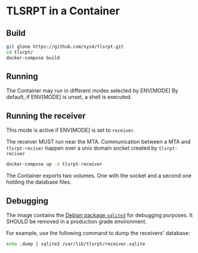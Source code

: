 # TLSRPT in a Container

## Build

```sh
git glone https://github.com/sys4/tlsrpt.git
cd tlsrpt/
docker-compose build
```

## Running

The Container may run in different modes selected by ENV[MODE]
By default, if ENV[MODE] is unset, a shell is executed.

## Running the receiver

This mode is active if ENV[MODE] is set to `receiver`.

The receiver MUST run near the MTA. Communication between a MTA and `tlsrpt-reciver`
happen over a unix domain socket created by `tlsrpt-reciver`

```sh
docker-compose up -d tlsrpt-receiver
```

The Container exports two volumes. One with the socket and a second one holding
the database files.

## Debugging

The image contains the [Debian package `sqlite3`](https://packages.debian.org/stable/sqlite3)
for debugging purposes. It SHOULD be removed in a production grade environment.

For example, use the following command to dump the
receivers' database:

```sh
echo .dump | sqlite3 /var/lib/tlsrpt/receiver.sqlite
```
